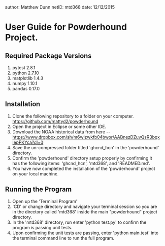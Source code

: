   author: Matthew Dunn
  netID: mtd368
  date: 12/12/2015

# User Guide for Powderhound Project.

  Required Package Versions
  -------------------------
  1. pytest                    2.8.1
  2. python                    2.7.10
  3. matplotlib                1.4.3
  4. numpy                     1.10.1
  5. pandas                    0.17.0

  Installation
  ------------
  1. Clone the following repository to a folder on your computer. https://github.com/mattyd2/powderhound
  2. Open the project in Eclipse or some other IDE.
  3. Download the NOAA historical data from here -- https://www.dropbox.com/sh/m6wizwkfb04bwor/AABnezDZuvQsR3bqxlepPKYca?dl=0
  4. Save the un-compressed folder titled 'ghcnd_hcn' in the 'powderhound' directory.
  5. Confirm the 'powderhound' directory setup properly by confirming it has the following items: 'ghcnd_hcn', 'mtd368', and 'READMED.md'.
  6. You have now completed the installation of the 'powderhound' project on your local machine.

  Running the Program
  -------------------
  1. Open up the 'Terminal Program'
  2. 'CD' or change directory and navigate your terminal session so you are in the directory called 'mtd368' inside the main "powderhound" project directory.
  3. In the 'mtd368' directory, run enter 'python test.py' to confirm the program is passing unit tests.
  4. Upon confirming the unit tests are passing, enter 'python main.test' into the terminal command line to run the full program.


